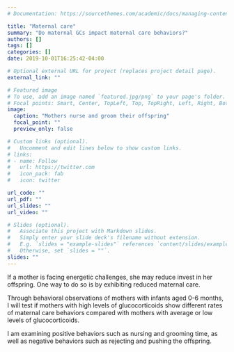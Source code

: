 ```yaml
---
# Documentation: https://sourcethemes.com/academic/docs/managing-content/

title: "Maternal care"
summary: "Do maternal GCs impact maternal care behaviors?"
authors: []
tags: []
categories: []
date: 2019-10-01T16:25:42-04:00

# Optional external URL for project (replaces project detail page).
external_link: ""

# Featured image
# To use, add an image named `featured.jpg/png` to your page's folder.
# Focal points: Smart, Center, TopLeft, Top, TopRight, Left, Right, BottomLeft, Bottom, BottomRight.
image:
  caption: "Mothers nurse and groom their offspring"
  focal_point: ""
  preview_only: false

# Custom links (optional).
#   Uncomment and edit lines below to show custom links.
# links:
# - name: Follow
#   url: https://twitter.com
#   icon_pack: fab
#   icon: twitter

url_code: ""
url_pdf: ""
url_slides: ""
url_video: ""

# Slides (optional).
#   Associate this project with Markdown slides.
#   Simply enter your slide deck's filename without extension.
#   E.g. `slides = "example-slides"` references `content/slides/example-slides.md`.
#   Otherwise, set `slides = ""`.
slides: ""
---
```


If a mother is facing energetic challenges, she may reduce invest in her offspring. One way to do so is by exhibiting reduced maternal care. 

Through behavioral observations of mothers with infants aged 0-6 months, I will test if mothers with high levels of glucocorticoids show different rates of maternal care behaviors compared with mothers with average or low levels of glucocorticoids. 

I am examining positive behaviors such as nursing and grooming time, as well as negative behaviors such as rejecting and pushing the offspring. 